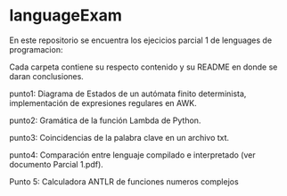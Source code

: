 # languageExam

En este repositorio se encuentra los ejecicios parcial 1 de lenguages de programacion:

Cada carpeta contiene su respecto contenido y su README en donde se daran conclusiones.

punto1: Diagrama de Estados de un autómata finito determinista, implementación de expresiones regulares en AWK.

punto2: Gramática de la función Lambda de Python.

punto3: Coincidencias de la palabra clave en un archivo txt.

punto4: Comparación entre lenguaje compilado e interpretado (ver documento Parcial 1.pdf).

Punto 5: Calculadora ANTLR de funciones numeros complejos
